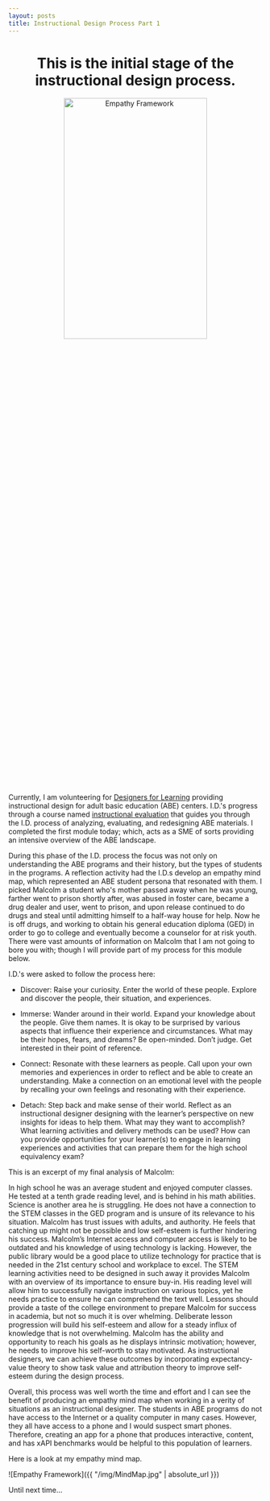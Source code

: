```yaml
---
layout: posts
title: Instructional Design Process Part 1
---
```

<center><h1> This is the initial stage of the instructional design process. </h1></center>
<center><img src="https://learn.canvas.net/courses/1766/files/658793/preview" alt="Empathy Framework" style="width:75%;height:35%;"></center>

Currently, I am volunteering for [Designers for Learning](http://designersforlearning.org/) providing instructional design for adult basic education (ABE) centers. I.D.'s progress through a course named [instructional evaluation](http://designersforlearning.org/openabemooc) that guides you through the I.D. process of analyzing, evaluating, and redesigning ABE materials. I completed the first module today; which, acts as a SME of sorts providing an intensive overview of the ABE landscape.


During this phase of the I.D. process the focus was not only on understanding the ABE programs and their history, but the types of students in the programs. A reflection activity had the I.D.s develop an empathy mind map, which represented an ABE student persona that resonated with them. I picked Malcolm a student who's mother passed away when he was young, farther went to prison shortly after, was abused in foster care, became a drug dealer and user, went to prison, and upon release continued to do drugs and steal until admitting himself to a half-way house for help. Now he is off drugs, and working to obtain his general education diploma (GED) in order to go to college and eventually become a counselor for at risk youth. There were vast amounts of information on Malcolm that I am not going to bore you with; though I will provide part of my process for this module below.


I.D.'s were asked to follow the process here:
* Discover: Raise your curiosity. Enter the world of these people. Explore and discover the people, their situation, and experiences.


* Immerse: Wander around in their world. Expand your knowledge about the people. Give them names. It is okay to be surprised by various aspects that influence their experience and circumstances. What may be their hopes, fears, and dreams? Be open-minded. Don’t judge. Get interested in their point of reference.


* Connect: Resonate with these learners as people. Call upon your own memories and experiences in order to reflect and be able to create an understanding. Make a connection on an emotional level with the people by recalling your own feelings and resonating with their experience.


* Detach: Step back and make sense of their world. Reflect as an instructional designer designing with the learner’s perspective on new insights for ideas to help them. What may they want to accomplish? What learning activities and delivery methods can be used? How can you provide opportunities for your learner(s) to engage in learning experiences and activities that can prepare them for the high school equivalency exam?


This is an excerpt of my final analysis of Malcolm:


In high school he was an average student and enjoyed computer classes. He tested at a tenth grade reading level, and is behind in his math abilities. Science is another area he is struggling. He does not have a connection to the STEM classes in the GED program and is unsure of its relevance to his situation. Malcolm has trust issues with adults, and authority. He feels that catching up might not be possible and low self-esteem is further hindering his success. Malcolm’s Internet access and computer access is likely to be outdated and his knowledge of using technology is lacking. However, the public library would be a good place to utilize technology for practice that is needed in the 21st century school and workplace to excel. The STEM learning activities need to be designed in such away it provides Malcolm with an overview of its importance to ensure buy-in. His reading level will allow him to successfully navigate instruction on various topics, yet he needs practice to ensure he can comprehend the text well. Lessons should provide a taste of the college environment to prepare Malcolm for success in academia, but not so much it is over whelming. Deliberate lesson progression will build his self-esteem and allow for a steady influx of knowledge that is not overwhelming. Malcolm has the ability and opportunity to reach his goals as he displays intrinsic motivation; however, he needs to improve his self-worth to stay motivated. As instructional designers, we can achieve these outcomes by incorporating expectancy-value theory to show task value and attribution theory to improve self-esteem during the design process.


Overall, this process was well worth the time and effort and I can see the benefit of producing an empathy mind map when working in a verity of situations as an instructional designer. The students in ABE programs do not have access to the Internet or a quality computer in many cases. However, they all have access to a phone and I would suspect smart phones. Therefore, creating an app for a phone that produces interactive, content, and has xAPI benchmarks would be helpful to this population of learners.


Here is a look at my empathy mind map.

![Empathy Framework]({{ "/img/MindMap.jpg" | absolute_url }})


Until next time...
